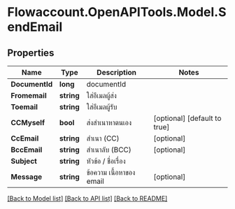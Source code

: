 
# Flowaccount.OpenAPITools.Model.SendEmail

## Properties

Name | Type | Description | Notes
------------ | ------------- | ------------- | -------------
**DocumentId** | **long** | documentId | 
**Fromemail** | **string** | ใส่อีเมลผู้ส่ง | 
**Toemail** | **string** | ใส่อีเมลผู้รับ | 
**CCMyself** | **bool** | ส่งสำเนาหาตนเอง | [optional] [default to true]
**CcEmail** | **string** | สำเนา (CC) | [optional] 
**BccEmail** | **string** | สำเนาลับ (BCC) | [optional] 
**Subject** | **string** | หัวข้อ / ชื่อเรื่อง  | 
**Message** | **string** | ข้อความ เนื้อหาของ email | [optional] 

[[Back to Model list]](../README.md#documentation-for-models)
[[Back to API list]](../README.md#documentation-for-api-endpoints)
[[Back to README]](../README.md)

